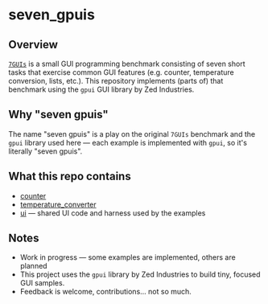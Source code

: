 # seven_gpuis

Overview
--------
[`7GUIs`](https://eugenkiss.github.io/7guis/tasks/) is a small GUI programming benchmark consisting of seven short tasks that exercise common GUI features (e.g. counter, temperature conversion, lists, etc.). This repository implements (parts of) that benchmark using the `gpui` GUI library by Zed Industries.

Why "seven gpuis"
------------------
The name "seven gpuis" is a play on the original `7GUIs` benchmark and the `gpui` library used here — each example is implemented with `gpui`, so it's literally "seven gpuis".

What this repo contains
-----------------------
- [counter](./counter)
- [temperature_converter](./temperature_converter)
- [ui](./ui) — shared UI code and harness used by the examples

Notes
-----
- Work in progress — some examples are implemented, others are planned
- This project uses the `gpui` library by Zed Industries to build tiny, focused GUI samples.
- Feedback is welcome, contributions... not so much.